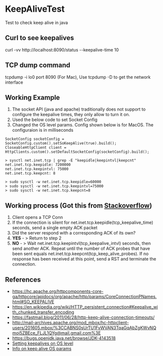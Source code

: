 # KeepAliveTest
Test to check keep alive in java


## Curl to see keepalives
curl -vv http://localhost:8090/status --keepalive-time 10

## TCP dump command 
tcpdump -i lo0 port 8090 (For Mac), Use tcpdump -D to get the network interface

## Working Example
1. The socket API (java and apache) traditionally does not support to configure the keepalive times, they only allow to turn it on.
2. Used the below code to set Socket Config
3. Changed the OS level params. Config shown below is for MacOS. The configuraion is in milliseconds

```
SocketConfig socketConfig = SocketConfig.custom().setSoKeepAlive(true).build();
CloseableHttpClient client = HttpClients.custom().setDefaultSocketConfig(socketConfig).build();
```

```
> sysctl net.inet.tcp | grep -E "keepidle|keepintvl|keepcnt"
net.inet.tcp.keepidle: 7200000
net.inet.tcp.keepintvl: 75000
net.inet.tcp.keepcnt: 8

> sudo sysctl -w net.inet.tcp.keepidle=60000
> sudo sysctl -w net.inet.tcp.keepintvl=75000
> sudo sysctl -w net.inet.tcp.keepcnt=8
````

## Working process (Got this from [Stackoverflow](https://stackoverflow.com/questions/1480236/does-a-tcp-socket-connection-have-a-keep-alive#:~:text=Keep%2Dalive%20packets%20MUST%20only,too%20long%20for%20most%20applications.))
1. Client opens a TCP Conn
2. If the connection is silent for net.inet.tcp.keepidle(tcp_keepalive_time) seconds, send a single empty ACK packet
3. Did the server respond with a corresponding ACK of its own?
4. **YES** - > Return to step 2
5. **NO**  - > Wait net.inet.tcp.keepintvl(tcp_keepalive_intvl) seconds, then send another ACK. Repeat until the number of ACK probes that have been sent equals net.inet.tcp.keepcnt(tcp_keep_alive_probes). If no response has been received at this point, send a RST and terminate the connection.


## References 
- https://hc.apache.org/httpcomponents-core-ga/httpcore/apidocs/org/apache/http/params/CoreConnectionPNames.html#SO_KEEPALIVE
- https://en.wikipedia.org/wiki/HTTP_persistent_connection#Keepalive_with_chunked_transfer_encoding
- https://fastmail.blog/2011/06/28/http-keep-alive-connection-timeouts/
- http://mail-archives.apache.org/mod_mbox/hc-httpclient-users/201605.mbox/%3CCABNS0sUrTU1FvWVAN3TqaGqAbZgKWvNQmoj5ZBEce_FLJL1QYg@mail.gmail.com%3E
- https://bugs.openjdk.java.net/browse/JDK-4143518
- [Setting keepalives on OS level](https://www.gnugk.org/keepalive.html)
- [Info on keep alive OS params](https://stackoverflow.com/questions/1480236/does-a-tcp-socket-connection-have-a-keep-alive#:~:text=Keep%2Dalive%20packets%20MUST%20only,too%20long%20for%20most%20applications.)
